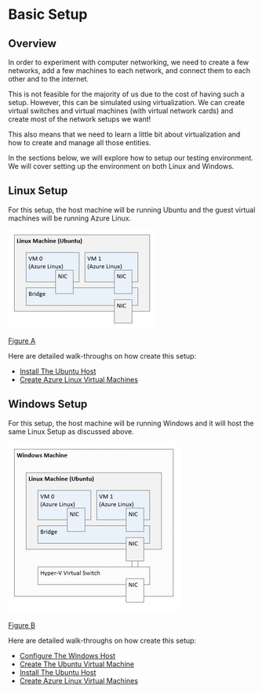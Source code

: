 # Basic Setup

## Overview

In order to experiment with computer networking, we need to create a few
networks, add a few machines to each network, and connect them to each other
and to the internet.

This is not feasible for the majority of us due to the cost of having such a
setup. However, this can be simulated using virtualization. We can create
virtual switches and virtual machines (with virtual network cards) and create
most of the network setups we want!

This also means that we need to learn a little bit about virtualization and how
to create and manage all those entities.

In the sections below, we will explore how to setup our testing environment. We
will cover setting up the environment on both Linux and Windows.

## Linux Setup

For this setup, the host machine will be running Ubuntu and the guest virtual
machines will be running Azure Linux.

![baremetal-ubuntu.jpg](./baremetal-ubuntu.jpg)

[Figure A](./baremetal-ubuntu.jpg)

Here are detailed walk-throughs on how create this setup:
- [Install The Ubuntu Host](./install-ubuntu-host/install-ubuntu-host.md)
- [Create Azure Linux Virtual Machines](./create-azure-linux-vm/create-linux-vms.md)

## Windows Setup

For this setup, the host machine will be running Windows and it will host the
same Linux Setup as discussed above.

![baremetal-windows.jpg](./baremetal-windows.jpg)

[Figure B](./baremetal-windows.jpg)

Here are detailed walk-throughs on how create this setup:
- [Configure The Windows Host](./configure-windows-host/configure-windows-host.md)
- [Create The Ubuntu Virtual Machine](./create-ubuntu-vm/create-ubuntu-vm.md)
- [Install The Ubuntu Host](./install-ubuntu-host/install-ubuntu-host.md)
- [Create Azure Linux Virtual Machines](./create-azure-linux-vm/create-linux-vms.md)
